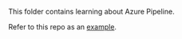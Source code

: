 This folder contains learning about Azure Pipeline.

Refer to this repo as an [example](https://github.com/xuyuji9000/azure-devops).
